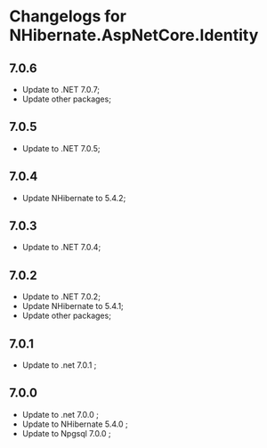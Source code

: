 # Changelogs for NHibernate.AspNetCore.Identity

## 7.0.6

- Update to .NET 7.0.7;
- Update other packages;

## 7.0.5

- Update to .NET 7.0.5;

## 7.0.4

- Update NHibernate to 5.4.2;

## 7.0.3

- Update to .NET 7.0.4;

## 7.0.2

- Update to .NET 7.0.2;
- Update NHibernate to 5.4.1;
- Update other packages;

## 7.0.1

- Update to .net 7.0.1 ;

## 7.0.0

- Update to .net 7.0.0 ;
- Update to NHibernate 5.4.0 ;
- Update to Npgsql 7.0.0 ;
